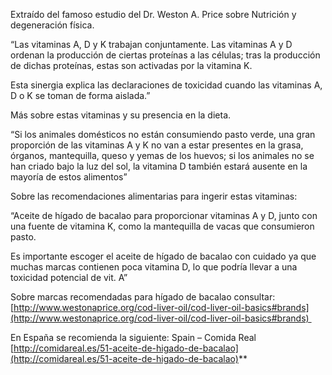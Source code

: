 

  

Extraído del famoso estudio del Dr. Weston A. Price sobre Nutrición y degeneración física.

  

“Las vitaminas A, D y K trabajan conjuntamente. Las vitaminas A y D ordenan la producción de ciertas proteínas a las células; tras la producción de dichas proteínas, estas son activadas por la vitamina K. 

  

Esta sinergia explica las declaraciones de toxicidad cuando las vitaminas A, D o K se toman de forma aislada.”

  

Más sobre estas vitaminas y su presencia en la dieta.

  

“Si los animales domésticos no están consumiendo pasto verde, una gran proporción de las vitaminas A y K no van a estar presentes en la grasa, órganos, mantequilla, queso y yemas de los huevos; si los animales no se han criado bajo la luz del sol, la vitamina D también estará ausente en la mayoría de estos alimentos”

  

Sobre las recomendaciones alimentarias para ingerir estas vitaminas:

  

“Aceite de hígado de bacalao para proporcionar vitaminas A y D, junto con una fuente de vitamina K, como la mantequilla de vacas que consumieron pasto.

  

Es importante escoger el aceite de hígado de bacalao con cuidado ya que muchas marcas contienen poca vitamina D, lo que podría llevar a una toxicidad potencial de vit. A”

  

Sobre marcas recomendadas para hígado de bacalao consultar: [http://www.westonaprice.org/cod-liver-oil/cod-liver-oil-basics#brands](http://www.westonaprice.org/cod-liver-oil/cod-liver-oil-basics#brands) 

  
En España se recomienda la siguiente: Spain – Comida Real [http://comidareal.es/51-aceite-de-higado-de-bacalao](http://comidareal.es/51-aceite-de-higado-de-bacalao)**